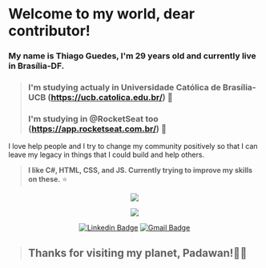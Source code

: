 # Welcome to my world, dear contributor! 
### My name is Thiago Guedes, I'm 29 years old and currently live in Brasília-DF. 
> ### I'm studying actualy in Universidade Católica de Brasília-UCB (https://ucb.catolica.edu.br/) 🔭
> ### I'm studying in @RocketSeat too (https://app.rocketseat.com.br/) 🎯

I love help people and I try to change my community positively
so that I can leave my legacy in things that I could build and help others.

>**I like C#, HTML, CSS, and JS. Currently trying to improve my skills on these.** ⭐️

<p align="center">
  <img align="center" src="https://github-readme-stats.vercel.app/api?username=Guedesou&show_icons=true&theme=gruvbox"> 
</p>

<p align="center">
  <img align="center" src="https://github-readme-stats.vercel.app/api/top-langs/?username=Guedesou&layout=compact&theme=gruvbox"> 
</p>

<p align="center">
<a href="https://www.linkedin.com/in/guedesou/" target="blank"><img alt="Linkedin Badge" src="https://img.shields.io/badge/-Thiago%20Guedes-563D7C?style=flat-square&logo=Linkedin&logoColor=white&link=https://www.linkedin.com/in/guedesou/"/></a>
<a href="mailto:sradtsor@gmail.com" target="blank"><img alt="Gmail Badge" src="https://img.shields.io/badge/-sradtsor@gmail.com-563D7C?style=flat-square&logo=Gmail&logoColor=orange&link=mailto:sradtsor@gmail.com"/></a>
</p>

> ## Thanks for visiting my planet, Padawan!👨‍🚀
